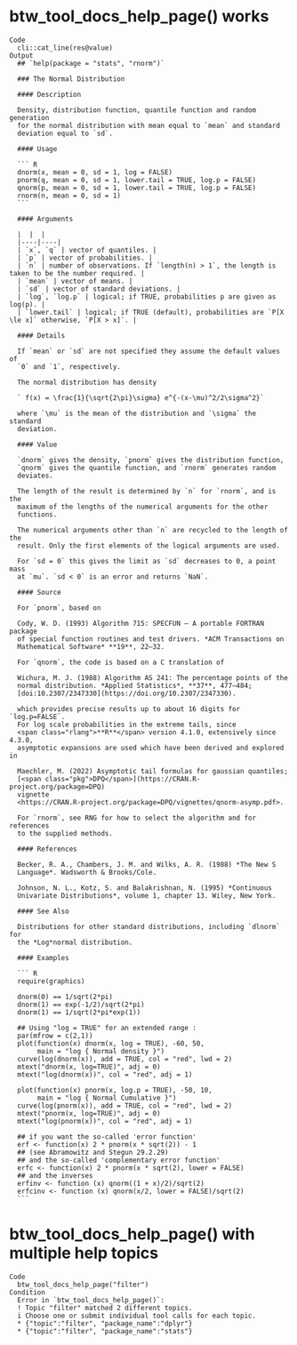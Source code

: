 # btw_tool_docs_help_page() works

    Code
      cli::cat_line(res@value)
    Output
      ## `help(package = "stats", "rnorm")`
      
      ### The Normal Distribution
      
      #### Description
      
      Density, distribution function, quantile function and random generation
      for the normal distribution with mean equal to `mean` and standard
      deviation equal to `sd`.
      
      #### Usage
      
      ``` R
      dnorm(x, mean = 0, sd = 1, log = FALSE)
      pnorm(q, mean = 0, sd = 1, lower.tail = TRUE, log.p = FALSE)
      qnorm(p, mean = 0, sd = 1, lower.tail = TRUE, log.p = FALSE)
      rnorm(n, mean = 0, sd = 1)
      ```
      
      #### Arguments
      
      |  |  |
      |----|----|
      | `x`, `q` | vector of quantiles. |
      | `p` | vector of probabilities. |
      | `n` | number of observations. If `length(n) > 1`, the length is taken to be the number required. |
      | `mean` | vector of means. |
      | `sd` | vector of standard deviations. |
      | `log`, `log.p` | logical; if TRUE, probabilities p are given as log(p). |
      | `lower.tail` | logical; if TRUE (default), probabilities are `P[X \le x]` otherwise, `P[X > x]`. |
      
      #### Details
      
      If `mean` or `sd` are not specified they assume the default values of
      `0` and `1`, respectively.
      
      The normal distribution has density
      
      ` f(x) = \frac{1}{\sqrt{2\pi}\sigma} e^{-(x-\mu)^2/2\sigma^2}`
      
      where `\mu` is the mean of the distribution and `\sigma` the standard
      deviation.
      
      #### Value
      
      `dnorm` gives the density, `pnorm` gives the distribution function,
      `qnorm` gives the quantile function, and `rnorm` generates random
      deviates.
      
      The length of the result is determined by `n` for `rnorm`, and is the
      maximum of the lengths of the numerical arguments for the other
      functions.
      
      The numerical arguments other than `n` are recycled to the length of the
      result. Only the first elements of the logical arguments are used.
      
      For `sd = 0` this gives the limit as `sd` decreases to 0, a point mass
      at `mu`. `sd < 0` is an error and returns `NaN`.
      
      #### Source
      
      For `pnorm`, based on
      
      Cody, W. D. (1993) Algorithm 715: SPECFUN – A portable FORTRAN package
      of special function routines and test drivers. *ACM Transactions on
      Mathematical Software* **19**, 22–32.
      
      For `qnorm`, the code is based on a C translation of
      
      Wichura, M. J. (1988) Algorithm AS 241: The percentage points of the
      normal distribution. *Applied Statistics*, **37**, 477–484;
      [doi:10.2307/2347330](https://doi.org/10.2307/2347330).
      
      which provides precise results up to about 16 digits for `log.p=FALSE`.
      For log scale probabilities in the extreme tails, since
      <span class="rlang">**R**</span> version 4.1.0, extensively since 4.3.0,
      asymptotic expansions are used which have been derived and explored in
      
      Maechler, M. (2022) Asymptotic tail formulas for gaussian quantiles;
      [<span class="pkg">DPQ</span>](https://CRAN.R-project.org/package=DPQ)
      vignette
      <https://CRAN.R-project.org/package=DPQ/vignettes/qnorm-asymp.pdf>.
      
      For `rnorm`, see RNG for how to select the algorithm and for references
      to the supplied methods.
      
      #### References
      
      Becker, R. A., Chambers, J. M. and Wilks, A. R. (1988) *The New S
      Language*. Wadsworth & Brooks/Cole.
      
      Johnson, N. L., Kotz, S. and Balakrishnan, N. (1995) *Continuous
      Univariate Distributions*, volume 1, chapter 13. Wiley, New York.
      
      #### See Also
      
      Distributions for other standard distributions, including `dlnorm` for
      the *Log*normal distribution.
      
      #### Examples
      
      ``` R
      require(graphics)
      
      dnorm(0) == 1/sqrt(2*pi)
      dnorm(1) == exp(-1/2)/sqrt(2*pi)
      dnorm(1) == 1/sqrt(2*pi*exp(1))
      
      ## Using "log = TRUE" for an extended range :
      par(mfrow = c(2,1))
      plot(function(x) dnorm(x, log = TRUE), -60, 50,
           main = "log { Normal density }")
      curve(log(dnorm(x)), add = TRUE, col = "red", lwd = 2)
      mtext("dnorm(x, log=TRUE)", adj = 0)
      mtext("log(dnorm(x))", col = "red", adj = 1)
      
      plot(function(x) pnorm(x, log.p = TRUE), -50, 10,
           main = "log { Normal Cumulative }")
      curve(log(pnorm(x)), add = TRUE, col = "red", lwd = 2)
      mtext("pnorm(x, log=TRUE)", adj = 0)
      mtext("log(pnorm(x))", col = "red", adj = 1)
      
      ## if you want the so-called 'error function'
      erf <- function(x) 2 * pnorm(x * sqrt(2)) - 1
      ## (see Abramowitz and Stegun 29.2.29)
      ## and the so-called 'complementary error function'
      erfc <- function(x) 2 * pnorm(x * sqrt(2), lower = FALSE)
      ## and the inverses
      erfinv <- function (x) qnorm((1 + x)/2)/sqrt(2)
      erfcinv <- function (x) qnorm(x/2, lower = FALSE)/sqrt(2)
      ```

# btw_tool_docs_help_page() with multiple help topics

    Code
      btw_tool_docs_help_page("filter")
    Condition
      Error in `btw_tool_docs_help_page()`:
      ! Topic "filter" matched 2 different topics.
      i Choose one or submit individual tool calls for each topic.
      * {"topic":"filter", "package_name":"dplyr"}
      * {"topic":"filter", "package_name":"stats"}

